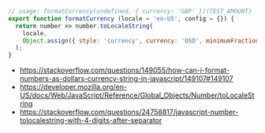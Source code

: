 ```javascript
// usage: formatCurrency(undefined, { currency: 'GBP' })(TEST_AMOUNT)
export function formatCurrency (locale = 'en-US', config = {}) {
  return number => number.toLocaleString(
    locale,
    Object.assign({ style: 'currency', currency: 'USD', minimumFractionDigits: 0 }, config),
  );
}
```

- https://stackoverflow.com/questions/149055/how-can-i-format-numbers-as-dollars-currency-string-in-javascript/149107#149107
- https://developer.mozilla.org/en-US/docs/Web/JavaScript/Reference/Global_Objects/Number/toLocaleString
- https://stackoverflow.com/questions/24758817/javascript-number-tolocalestring-with-4-digits-after-separator

